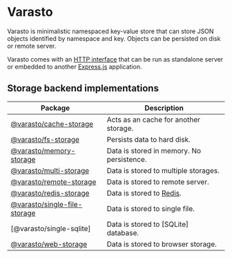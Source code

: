 # Varasto

Varasto is minimalistic namespaced key-value store that can store JSON objects
identified by namespace and key. Objects can be persisted on disk or remote
server.

Varasto comes with an [HTTP interface] that can be run as standalone server or
embedded to another [Express.js] application.

[http interface]: https://www.npmjs.com/package/@varasto/server
[express.js]: https://expressjs.com

## Storage backend implementations

| Package                        | Description                               |
| ------------------------------ | ----------------------------------------- |
| [@varasto/cache-storage]       | Acts as an cache for another storage.     |
| [@varasto/fs-storage]          | Persists data to hard disk.               |
| [@varasto/memory-storage]      | Data is stored in memory. No persistence. |
| [@varasto/multi-storage]       | Data is stored to multiple storages.      |
| [@varasto/remote-storage]      | Data is stored to remote server.          |
| [@varasto/redis-storage]       | Data is stored to [Redis].                |
| [@varasto/single-file-storage] | Data is stored to single file.            |
| [@varasto/single-sqlite]       | Data is stored to [SQLite] database.      |
| [@varasto/web-storage]         | Data is stored to browser storage.        |

[@varasto/cache-storage]: https://www.npmjs.com/package/@varasto/cache-storage
[@varasto/fs-storage]: https://www.npmjs.com/package/@varasto/fs-storage
[@varasto/memory-storage]: https://www.npmjs.com/package/@varasto/memory-storage
[@varasto/multi-storage]: https://www.npmjs.com/package/@varasto/multi-storage
[@varasto/remote-storage]: https://www.npmjs.com/package/@varasto/remote-storage
[@varasto/redis-storage]: https://www.npmjs.com/package/@varasto/redis-storage
[@varasto/single-file-storage]: https://www.npmjs.com/package/@varasto/single-file-storage
[@varasto/sqlite-storage]: https://www.npmjs.com/package/@varasto/sqlite-storage
[@varasto/web-storage]: https://www.npmjs.com/package/@varasto/web-storage
[redis]: https://redis.io
